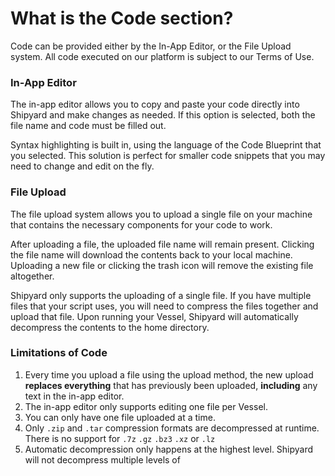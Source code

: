 # What is the Code section?



Code can be provided either by the In-App Editor, or the File Upload system. All code executed on our platform is subject to our Terms of Use.

### In-App Editor <a id="in-app-editor"></a>

The in-app editor allows you to copy and paste your code directly into Shipyard and make changes as needed. If this option is selected, both the file name and code must be filled out.

Syntax highlighting is built in, using the language of the Code Blueprint that you selected. This solution is perfect for smaller code snippets that you may need to change and edit on the fly.

### File Upload <a id="file-upload"></a>

The file upload system allows you to upload a single file on your machine that contains the necessary components for your code to work.

After uploading a file, the uploaded file name will remain present. Clicking the file name will download the contents back to your local machine. Uploading a new file or clicking the trash icon will remove the existing file altogether.

Shipyard only supports the uploading of a single file. If you have multiple files that your script uses, you will need to compress the files together and upload that file. Upon running your Vessel, Shipyard will automatically decompress the contents to the home directory.  


### Limitations of Code <a id="limitations-of-code"></a>

1. Every time you upload a file using the upload method, the new upload **replaces everything** that has previously been uploaded, **including** any text in the in-app editor.
2. The in-app editor only supports editing one file per Vessel.
3. You can only have one file uploaded at a time.
4. Only `.zip` and `.tar` compression formats are decompressed at runtime. There is no support for `.7z`  `.gz`  `.bz3`  `.xz` or `.lz` 
5. Automatic decompression only happens at the highest level. Shipyard will not decompress multiple levels of 



